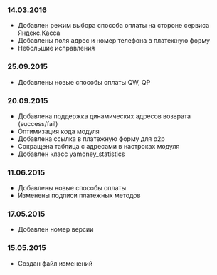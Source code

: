 ### 14.03.2016
* Добавлен режим выбора способа оплаты на стороне сервиса Яндекс.Касса
* Добавлены поля адрес и номер телефона в платежную форму
* Небольшие исправления

### 25.09.2015
* Добавлены новые способы оплаты QW, QP

### 20.09.2015
* Добавлена поддержка динамических адресов возврата (success/fail)
* Оптимизация кода модуля
* Добавлена ссылка в платежную форму для p2p
* Сокращена таблица с адресами в настроках модуля
* Добавлен класс yamoney_statistics

### 11.06.2015
* Добавлены новые способы оплаты
* Изменены подписи платежных методов

### 17.05.2015
* Добавлен номер версии

### 15.05.2015
* Создан файл изменений
